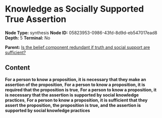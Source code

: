 # Knowledge as Socially Supported True Assertion

**Node Type:** synthesis
**Node ID:** 05823953-0986-43fd-8d9d-eb547017ead8
**Depth:** 5
**Terminal:** No

**Parent:** [Is the belief component redundant if truth and social support are sufficient?](is-the-belief-component-redundant-if-truth-and-social-support-are-sufficient-antithesis-fa619f6a-e23e-4948-b428-bbc1dae663d5.md)

## Content

**For a person to know a proposition, it is necessary that they make an assertion of the proposition**, **For a person to know a proposition, it is required that the proposition is true**, **For a person to know a proposition, it is necessary that the assertion is supported by social knowledge practices**, **For a person to know a proposition, it is sufficient that they assert the proposition, the proposition is true, and the assertion is supported by social knowledge practices**
